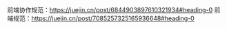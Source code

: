 前端协作规范：https://juejin.cn/post/6844903897610321934#heading-0
前端规范：https://juejin.cn/post/7085257325165936648#heading-0